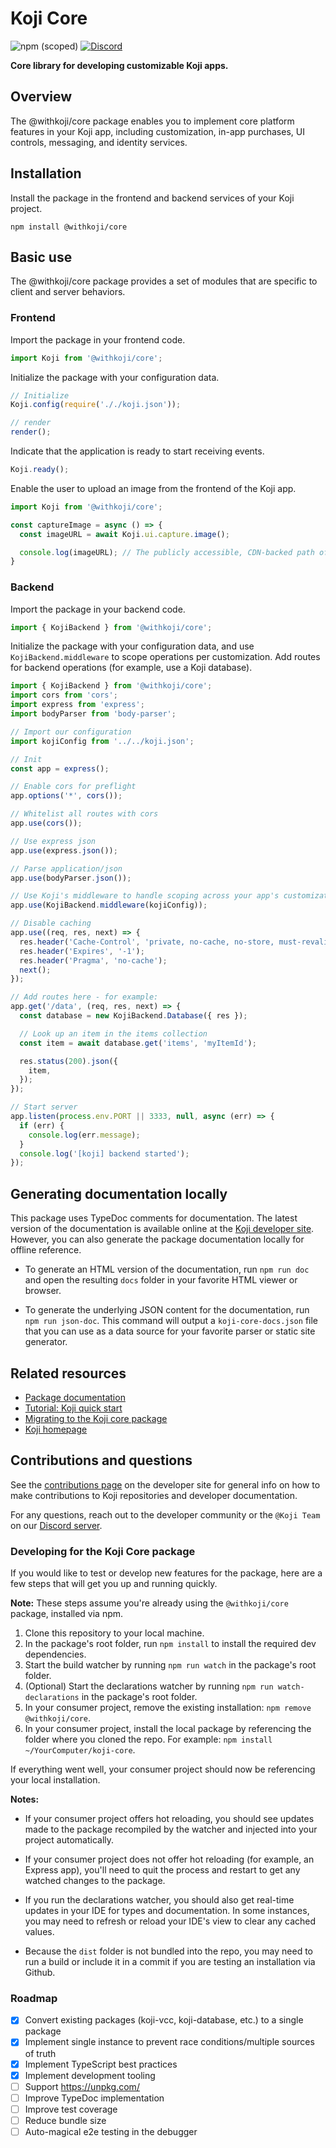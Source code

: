# Koji Core

![npm (scoped)](https://img.shields.io/npm/v/@withkoji/core?color=green&style=flat-square)
[![Discord](https://img.shields.io/discord/769256827007139912.svg?style=flat-square)](https://discord.gg/9egkTWf4ec)

**Core library for developing customizable Koji apps.**

## Overview

The @withkoji/core package enables you to implement core platform features in your Koji app, including customization, in-app purchases, UI controls, messaging, and identity services.

## Installation

Install the package in the frontend and backend services of your Koji project.

```
npm install @withkoji/core
```

## Basic use

The @withkoji/core package provides a set of modules that are specific to client and server behaviors.

### Frontend

Import the package in your frontend code.

```js
import Koji from '@withkoji/core';
```

Initialize the package with your configuration data.

```js
// Initialize
Koji.config(require('././koji.json'));

// render
render();
```

Indicate that the application is ready to start receiving events.

```js
Koji.ready();
```

Enable the user to upload an image from the frontend of the Koji app.

```js
import Koji from '@withkoji/core';

const captureImage = async () => {
  const imageURL = await Koji.ui.capture.image();

  console.log(imageURL); // The publicly accessible, CDN-backed path of the user's uploaded image
}
```

### Backend

Import the package in your backend code.

```js
import { KojiBackend } from '@withkoji/core';
```

Initialize the package with your configuration data, and use `KojiBackend.middleware` to scope operations per customization.
Add routes for backend operations (for example, use a Koji database).

```js
import { KojiBackend } from '@withkoji/core';
import cors from 'cors';
import express from 'express';
import bodyParser from 'body-parser';

// Import our configuration
import kojiConfig from '../../koji.json';

// Init
const app = express();

// Enable cors for preflight
app.options('*', cors());

// Whitelist all routes with cors
app.use(cors());

// Use express json
app.use(express.json());

// Parse application/json
app.use(bodyParser.json());

// Use Koji's middleware to handle scoping across your app's customizations
app.use(KojiBackend.middleware(kojiConfig));

// Disable caching
app.use((req, res, next) => {
  res.header('Cache-Control', 'private, no-cache, no-store, must-revalidate');
  res.header('Expires', '-1');
  res.header('Pragma', 'no-cache');
  next();
});

// Add routes here - for example:
app.get('/data', (req, res, next) => {
  const database = new KojiBackend.Database({ res });

  // Look up an item in the items collection
  const item = await database.get('items', 'myItemId');

  res.status(200).json({
    item,
  });
});

// Start server
app.listen(process.env.PORT || 3333, null, async (err) => {
  if (err) {
    console.log(err.message);
  }
  console.log('[koji] backend started');
});
```

## Generating documentation locally

This package uses TypeDoc comments for documentation.
The latest version of the documentation is available online at the [Koji developer site](https://developer.withkoji.com/reference/core/withkoji-koji-core).
However, you can also generate the package documentation locally for offline reference.

- To generate an HTML version of the documentation, run `npm run doc` and open the resulting `docs` folder in your favorite HTML viewer or browser.

- To generate the underlying JSON content for the documentation, run `npm run json-doc`. This command will output a `koji-core-docs.json` file that you can use as a data source for your favorite parser or static site generator.

## Related resources

* [Package documentation](https://developer.withkoji.com/reference/core/withkoji-koji-core)
* [Tutorial: Koji quick start](https://developer.withkoji.com/docs/getting-started/start-tutorial)
* [Migrating to the Koji core package](https://developer.withkoji.com/docs/getting-started/migrate-koji-core)
* [Koji homepage](http://withkoji.com/)

## Contributions and questions

See the [contributions page](https://developer.withkoji.com/docs/about/contribute-koji-developers) on the developer site for general info on how to make contributions to Koji repositories and developer documentation.

For any questions, reach out to the developer community or the `@Koji Team` on our [Discord server](https://discord.gg/9egkTWf4ec).

### Developing for the Koji Core package

If you would like to test or develop new features for the package, here are a few steps that will get you up and running quickly.

**Note:** These steps assume you're already using the `@withkoji/core` package, installed via npm.

1. Clone this repository to your local machine.
2. In the package's root folder, run `npm install` to install the required dev dependencies.
3. Start the build watcher by running `npm run watch` in the package's root folder.
4. (Optional) Start the declarations watcher by running `npm run watch-declarations` in the package's root folder.
5. In your consumer project, remove the existing installation: `npm remove @withkoji/core`.
6. In your consumer project, install the local package by referencing the folder where you cloned the repo. For example: `npm install ~/YourComputer/koji-core`.

 If everything went well, your consumer project should now be referencing your local installation.

**Notes:**

- If your consumer project offers hot reloading, you should see updates made to the package recompiled by the watcher and injected into your project automatically.

- If your consumer project does not offer hot reloading (for example, an Express app), you'll need to quit the process and restart to get any watched changes to the package.

- If you run the declarations watcher, you should also get real-time updates in your IDE for types and documentation. In some instances, you may need to refresh or reload your IDE's view to clear any cached values.

- Because the `dist` folder is not bundled into the repo, you may need to run a build or include it in a commit if you are testing an installation via Github.

### Roadmap

- [x] Convert existing packages (koji-vcc, koji-database, etc.) to a single package
- [x] Implement single instance to prevent race conditions/multiple sources of truth
- [x] Implement TypeScript best practices
- [x] Implement development tooling
- [ ] Support https://unpkg.com/
- [ ] Improve TypeDoc implementation
- [ ] Improve test coverage
- [ ] Reduce bundle size
- [ ] Auto-magical e2e testing in the debugger

